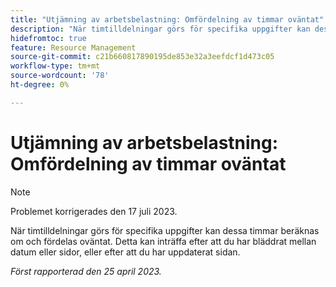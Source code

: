 ```yaml
---
title: "Utjämning av arbetsbelastning: Omfördelning av timmar oväntat"
description: "När timtilldelningar görs för specifika uppgifter kan dessa timmar omberäknas och omfördelas oväntat. Detta kan inträffa efter att du har bläddrat mellan datum eller sidor, eller efter att du har uppdaterat sidan."
hidefromtoc: true
feature: Resource Management
source-git-commit: c21b660817890195de853e32a3eefdcf1d473c05
workflow-type: tm+mt
source-wordcount: '78'
ht-degree: 0%

---
```



# Utjämning av arbetsbelastning: Omfördelning av timmar oväntat

>[!NOTE]
>
>Problemet korrigerades den 17 juli 2023.

När timtilldelningar görs för specifika uppgifter kan dessa timmar beräknas om och fördelas oväntat. Detta kan inträffa efter att du har bläddrat mellan datum eller sidor, eller efter att du har uppdaterat sidan.

_Först rapporterad den 25 april 2023._

